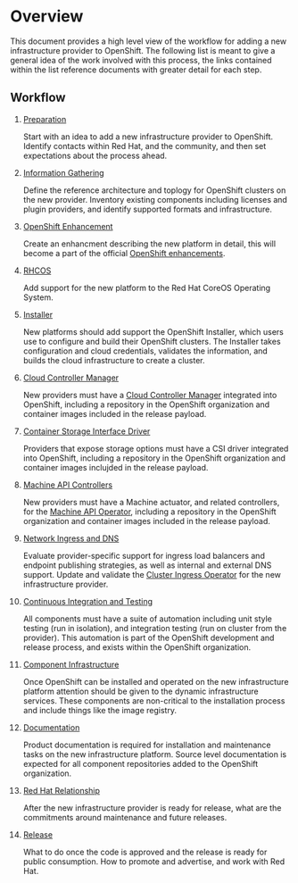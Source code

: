# Overview

This document provides a high level view of the workflow for adding a new
infrastructure provider to OpenShift. The following list is meant to give
a general idea of the work involved with this process, the links contained
within the list reference documents with greater detail for each step.

## Workflow

1. [Preparation](../preparation)

    Start with an idea to add a new infrastructure provider to OpenShift.
    Identify contacts within Red Hat, and the community, and then set
    expectations about the process ahead.

1. [Information Gathering](../information-gathering)

    Define the reference architecture and toplogy for OpenShift clusters
    on the new provider. Inventory existing components including licenses
    and plugin providers, and identify supported formats and infrastructure.

1. [OpenShift Enhancement](../openshift-enhancement)

    Create an enhancment describing the new platform in detail, this will
    become a part of the official
    [OpenShift enhancements](https://github.com/openshift/enhancements).

1. [RHCOS](../rhcos)

    Add support for the new platform to the Red Hat CoreOS Operating System.

1. [Installer](../installer)

    New platforms should add support the OpenShift Installer, which users
    use to configure and build their OpenShift clusters. The Installer takes
    configuration and cloud credentials, validates the information, and builds
    the cloud infrastructure to create a cluster.


1. [Cloud Controller Manager](../cloud-controller-manager)

    New providers must have a
    [Cloud Controller Manager](https://kubernetes.io/docs/concepts/architecture/cloud-controller/)
    integrated into OpenShift, including a repository in the OpenShift
    organization and container images included in the release payload.

1. [Container Storage Interface Driver](../container-storage-interface-driver)

    Providers that expose storage options must have a CSI driver integrated into
    OpenShift, including a repository in the OpenShift organization and container
    images inclujded in the release payload.

1. [Machine API Controllers](../machine-api-controllers)

    New providers must have a Machine actuator, and related controllers, for
    the [Machine API Operator](https://github.com/openshift/machine-api-operator),
    including a repository in the OpenShift organization and container images
    included in the release payload.

1. [Network Ingress and DNS](../network-ingress-dns)

    Evaluate provider-specific support for ingress load balancers and endpoint
    publishing strategies, as well as internal and external DNS support.
    Update and validate the
    [Cluster Ingress Operator](https://github.com/openshift/cluster-ingress-operator)
    for the new infrastructure provider.

1. [Continuous Integration and Testing](../continuous-integration-and-testing)

    All components must have a suite of automation including unit style testing
    (run in isolation), and integration testing (run on cluster from the
    provider). This automation is part of the OpenShift development and release
    process, and exists within the OpenShift organization.

1. [Component Infrastructure](../component-infrastructure)

    Once OpenShift can be installed and operated on the new infrastructure
    platform attention should be given to the dynamic infrastructure services.
    These components are non-critical to the installation process and include
    things like the image registry.

1. [Documentation](../documentation)

    Product documentation is required for installation and maintenance tasks
    on the new infrastructure platform. Source level documentation is expected
    for all component repositories added to the OpenShift organization.

1. [Red Hat Relationship](../red-hat-relationship)

    After the new infrastructure provider is ready for release, what are the
    commitments around maintenance and future releases.

1. [Release](../release)

    What to do once the code is approved and the release is ready for public
    consumption. How to promote and advertise, and work with Red Hat.
